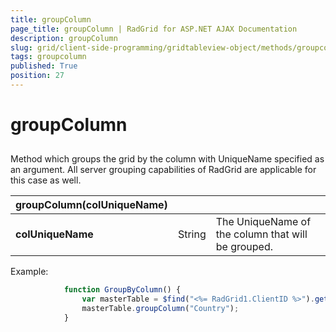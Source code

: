 ```yaml
---
title: groupColumn
page_title: groupColumn | RadGrid for ASP.NET AJAX Documentation
description: groupColumn
slug: grid/client-side-programming/gridtableview-object/methods/groupcolumn
tags: groupcolumn
published: True
position: 27
---
```


# groupColumn



## 

Method which groups the grid by the column with UniqueName specified as an argument. All server grouping capabilities of RadGrid are applicable for this case as well.


|  **groupColumn(colUniqueName)**  |  |  |
| ------ | ------ | ------ |
| **colUniqueName** |String|The UniqueName of the column that will be grouped.|

Example:

````JavaScript
	        function GroupByColumn() {
	            var masterTable = $find("<%= RadGrid1.ClientID %>").get_masterTableView();
	            masterTable.groupColumn("Country");
	        }
````


